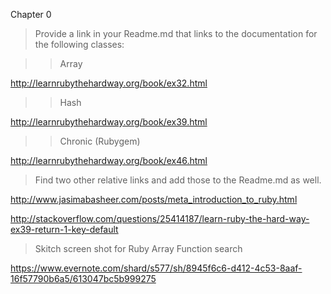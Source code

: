 Chapter 0

> Provide a link in your Readme.md that links to the documentation for the following classes:

>> Array

http://learnrubythehardway.org/book/ex32.html

>> Hash

http://learnrubythehardway.org/book/ex39.html

>> Chronic (Rubygem)

http://learnrubythehardway.org/book/ex46.html

> Find two other relative links and add those to the Readme.md as well.

http://www.jasimabasheer.com/posts/meta_introduction_to_ruby.html

http://stackoverflow.com/questions/25414187/learn-ruby-the-hard-way-ex39-return-1-key-default

> Skitch screen shot for Ruby Array Function search

https://www.evernote.com/shard/s577/sh/8945f6c6-d412-4c53-8aaf-16f57790b6a5/613047bc5b999275

